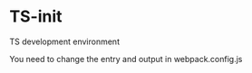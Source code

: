 # TS-init

TS development environment

You need to change the entry and output in webpack.config.js
